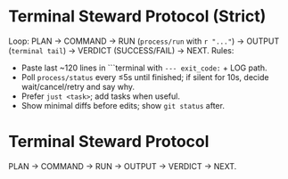 # Terminal Steward Protocol (Strict)
Loop: PLAN → COMMAND → RUN (`process/run` with `r "..."`) → OUTPUT (```terminal tail```) → VERDICT (SUCCESS/FAIL) → NEXT.
Rules:
- Paste last ~120 lines in ```terminal with `--- exit_code:` + LOG path.
- Poll `process/status` every ≤5s until finished; if silent for 10s, decide wait/cancel/retry and say why.
- Prefer `just <task>`; add tasks when useful.
- Show minimal diffs before edits; show `git status` after.

# Terminal Steward Protocol
PLAN → COMMAND → RUN → OUTPUT → VERDICT → NEXT.
